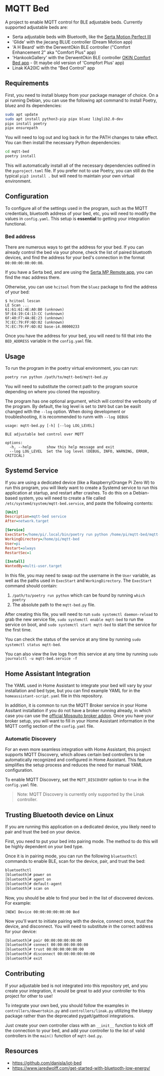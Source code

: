 # MQTT Bed

A project to enable MQTT control for BLE adjustable beds. Currently supported adjustable beds are:

- Serta adjustable beds with Bluetooth, like the [Serta Motion Perfect III](https://www.serta.com/sites/ssb/serta.com/uploads/2016/adjustable-foundations/MotionPerfectIII_Manual_V004_04142016.pdf)
- 'Glide' with the jiecang BLUE controller (Dream Motion app)
- 'A H Beard' with the DerwentOkin BLE controller ("Comfort Enhancement 2" aka "Comfort Plus" app)
- 'HankookGallery' with the DerwentOkin BLE controller [OKIN Comfort Bed app](https://apps.apple.com/kr/app/okin-comfort-bed/id1149710773) - (It maybe old version of 'Compfort Plus' app)
- Linak KA20IC with the "Bed Control" app


## Requirements
First, you need to install bluepy from your package manager of choice. On a pi running Debian, you can use the following apt command to install Poetry, bluez and its dependencies:

```sh
sudo apt update
sudo apt install python3-pip pipx bluez libglib2.0-dev
pipx install poetry
pipx ensurepath
```

You will need to log out and log back in for the PATH changes to take effect.
You can then install the necessary Python dependencies:

```sh
cd mqtt-bed
poetry install
```

This will automatically install all of the necessary dependencies outlined in the `pyproject.toml` file. If you prefer not to use Poetry, you can still do the typical `pip3 install .` but will need to maintain your own virtual environment.


## Configuration
To configure all of the settings used in the program, such as the MQTT credentials, bluetooth address of your bed, etc, you will need to modify the values in `config.yaml`. This setup is **essential** to getting your integration functional.

### Bed address
There are numerous ways to get the address for your bed. If you can already control the bed via your phone, check the list of paired bluetooth devices, and find the address for your bed's connection in the format `00:00:00:00:00:00`. 

If you have a Serta bed, and are using the [Serta MP Remote app](https://apk-dl.com/serta-mp-remote/), you can find the mac address there.

Otherwise, you can use `hcitool` from the `bluez` package to find the address of your bed:

```console
$ hcitool lescan
LE Scan ...
61:61:61:4E:A0:B0 (unknown)
5F:E4:19:C4:13:CC (unknown)
6F:40:F7:4A:8E:23 (unknown)
7C:EC:79:FF:6D:02 (unknown)
7C:EC:79:FF:6D:02 base-i4.00000233
```

Once you have the address for your bed, you will need to fill that into the `BED_ADDRESS` variable in the `config.yaml` file.


## Usage
To run the program in the poetry virtual environment, you can run:

```sh
poetry run python /path/to/mqtt-bed/mqtt-bed.py
```

You will need to substitute the correct path to the program source depending on where you cloned the repository.

The program has one optional argument, which will control the verbosity of the program. By default, the log level is set to `INFO` but can be easilt changed with the `--log` option. When doing development or troubleshooting, it is recommended to runm with `--log DEBUG`

```console
usage: mqtt-bed.py [-h] [--log LOG_LEVEL]

BLE adjustable bed control over MQTT

options:
  -h, --help       show this help message and exit
  --log LOG_LEVEL  Set the log level (DEBUG, INFO, WARNING, ERROR, CRITICAL)
```

## Systemd Service
If you are using a dedicated device (like a Raspberry/Orange Pi Zero W) to run this program, you will likely want to create a Systemd service to run this application at startup, and restart after crashes. To do this on a Debian-based system, you will need to create a file called `/etc/systemd/system/mqtt-bed.service`, and paste the following contents:

```ini
[Unit]
Description=mqtt-bed service
After=network.target

[Service]
ExecStart=/home/pi/.local/bin/poetry run python /home/pi/mqtt-bed/mqtt-bed.py
WorkingDirectory=/home/pi/mqtt-bed
User=pi
Restart=always
RestartSec=1

[Install]
WantedBy=multi-user.target
```

In this file, you may need to swap out the username in the `User` variable, as well as the paths used in `ExecStart` and `WorkingDirectory`. The `ExecStart` command should contain:

1. `/path/to/poetry run python` which can be found by running `which poetry`
2. The absolute path to the `mqtt-bed.py` file.

After creating this file, you will need to run `sudo systemctl daemon-reload` to grab the new service file, `sudo systemctl enable mqtt-bed` to run the service on boot, and `sudo systemctl start mqtt-bed` to start the service for the first time.

You can check the status of the service at any time by running `sudo systemctl status mqtt-bed`.

You can also view the live logs from this service at any time by running `sudo journalctl -u mqtt-bed.service -f`

## Home Assistant Integration

The YAML used in Home Assistant to integrate your bed will vary by your installation and bed type, but you can find example YAML for in the `homeassistant-script.yaml` file in this repository.

In addition, it is common to run the MQTT Broker service in your Home Assitant installation if you do not have a broker running already, in which case you can use the [official Mosquito broker addon](https://github.com/home-assistant/addons/blob/master/mosquitto/DOCS.md). Once you have your broker setup, you will want to fill in your Home Assistant information in the MQTT config section of the `config.yaml` file.

### Automatic Discovery
For an even more seamless integration with Home Assistant, this project supports MQTT Discovery, which allows certain bed controllers to be automatically recognized and configured in Home Assistant. This feature simplifies the setup process and reduces the need for manual YAML configuration.

To enable MQTT Discovery, set the `MQTT_DISCOVERY` option to `true` in the `config.yaml` file.

> Note: MQTT Discovery is currently only supported by the Linak controller.

## Trusting Bluetooth device on Linux

If you are running this application on a dedicated device, you likely need to pair and trust the bed on your device. 

First, you need to put your bed into pairing mode. The method to do this will be highly dependent on your bed type.

Once it is in pairing mode, you can run the following `bluetoothctl` commands to enable BLE, scan for the device, pair, and trust the bed:

```sh
bluetoothctl
[bluetooth]# power on
[bluetooth]# agent on
[bluetooth]# default-agent
[bluetooth]# scan on
```

Now, you should be able to find your bed in the list of discovered devices. For example: 

```command
[NEW] Device 00:00:00:00:00:00 Bed
```

Now you'll want to initiate pairing with the device, connect once, trust the device, and disconnect. You will need to substitute in the correct address for your device: 

```sh
[bluetooth]# pair 00:00:00:00:00:00
[bluetooth]# connect 00:00:00:00:00:00
[bluetooth]# trust 00:00:00:00:00:00
[bluetooth]# disconnect 00:00:00:00:00:00
[bluetooth]# exit
```

## Contributing
If your adjustable bed is not integrated into this repository yet, and you create your integration, it would be great to add your controller to this project for other to use!

To integrate your own bed, you should follow the examples in `controllers/dewertokin.py` and `controllers/linak.py` utilizing the bluepy package rather than the deprecated pygatt/gatttool integrations.

Just create your own controller class with an `__init__` function to kick off the connection to your bed, and add your controller to the list of valid controllers in the `main()` function of `mqtt-bed.py`. 


## Resources
* https://github.com/danisla/iot-bed
* https://www.jaredwolff.com/get-started-with-bluetooth-low-energy/
